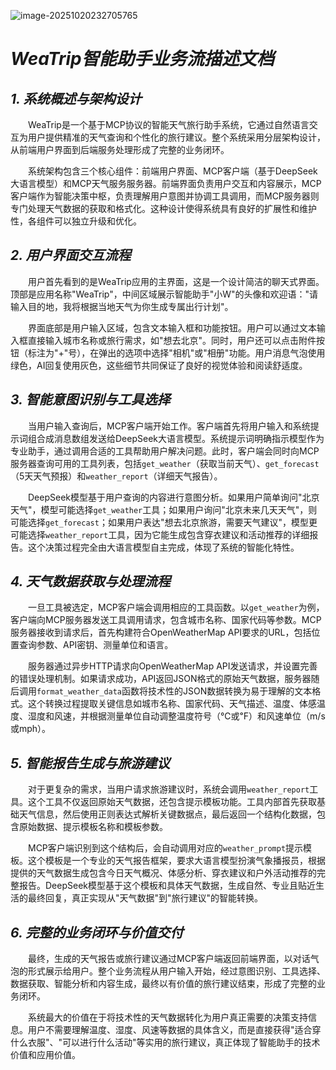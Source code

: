 ![image-20251020232705765](C:\Users\23733\AppData\Roaming\Typora\typora-user-images\image-20251020232705765.png)



#  ***WeaTrip智能助手业务流描述文档***

 

## ***1. 系统概述与架构设计***

  WeaTrip是一个基于MCP协议的智能天气旅行助手系统，它通过自然语言交互为用户提供精准的天气查询和个性化的旅行建议。整个系统采用分层架构设计，从前端用户界面到后端服务处理形成了完整的业务闭环。

  系统架构包含三个核心组件：前端用户界面、MCP客户端（基于DeepSeek大语言模型）和MCP天气服务服务器。前端界面负责用户交互和内容展示，MCP客户端作为智能决策中枢，负责理解用户意图并协调工具调用，而MCP服务器则专门处理天气数据的获取和格式化。这种设计使得系统具有良好的扩展性和维护性，各组件可以独立升级和优化。

## ***2. 用户界面交互流程***

  用户首先看到的是WeaTrip应用的主界面，这是一个设计简洁的聊天式界面。顶部是应用名称"WeaTrip"，中间区域展示智能助手"小W"的头像和欢迎语："请输入目的地，我将根据当地天气为你生成专属出行计划"。

  界面底部是用户输入区域，包含文本输入框和功能按钮。用户可以通过文本输入框直接输入城市名称或旅行需求，如"想去北京"。同时，用户还可以点击附件按钮（标注为"+"号），在弹出的选项中选择"相机"或"相册"功能。用户消息气泡使用绿色，AI回复使用灰色，这些细节共同保证了良好的视觉体验和阅读舒适度。

## ***3. 智能意图识别与工具选择***

  当用户输入查询后，MCP客户端开始工作。客户端首先将用户输入和系统提示词组合成消息数组发送给DeepSeek大语言模型。系统提示词明确指示模型作为专业助手，通过调用合适的工具帮助用户解决问题。此时，客户端会同时向MCP服务器查询可用的工具列表，包括`get_weather`（获取当前天气）、`get_forecast`（5天天气预报）和`weather_report`（详细天气报告）。

  DeepSeek模型基于用户查询的内容进行意图分析。如果用户简单询问"北京天气"，模型可能选择`get_weather`工具；如果用户询问"北京未来几天天气"，则可能选择`get_forecast`；如果用户表达"想去北京旅游，需要天气建议"，模型更可能选择`weather_report`工具，因为它能生成包含穿衣建议和活动推荐的详细报告。这个决策过程完全由大语言模型自主完成，体现了系统的智能化特性。

## ***4. 天气数据获取与处理流程***

  一旦工具被选定，MCP客户端会调用相应的工具函数。以`get_weather`为例，客户端向MCP服务器发送工具调用请求，包含城市名称、国家代码等参数。MCP服务器接收到请求后，首先构建符合OpenWeatherMap API要求的URL，包括位置查询参数、API密钥、测量单位和语言。

  服务器通过异步HTTP请求向OpenWeatherMap API发送请求，并设置完善的错误处理机制。如果请求成功，API返回JSON格式的原始天气数据，服务器随后调用`format_weather_data`函数将技术性的JSON数据转换为易于理解的文本格式。这个转换过程提取关键信息如城市名称、国家代码、天气描述、温度、体感温度、湿度和风速，并根据测量单位自动调整温度符号（℃或℉）和风速单位（m/s或mph）。

## ***5. 智能报告生成与旅游建议***

  对于更复杂的需求，当用户请求旅游建议时，系统会调用`weather_report`工具。这个工具不仅返回原始天气数据，还包含提示模板功能。工具内部首先获取基础天气信息，然后使用正则表达式解析关键数据点，最后返回一个结构化数据，包含原始数据、提示模板名称和模板参数。

  MCP客户端识别到这个结构后，会自动调用对应的`weather_prompt`提示模板。这个模板是一个专业的天气报告框架，要求大语言模型扮演气象播报员，根据提供的天气数据生成包含今日天气概况、体感分析、穿衣建议和户外活动推荐的完整报告。DeepSeek模型基于这个模板和具体天气数据，生成自然、专业且贴近生活的最终回复，真正实现从"天气数据"到"旅行建议"的智能转换。

## ***6. 完整的业务闭环与价值交付***

  最终，生成的天气报告或旅行建议通过MCP客户端返回前端界面，以对话气泡的形式展示给用户。整个业务流程从用户输入开始，经过意图识别、工具选择、数据获取、智能分析和内容生成，最终以有价值的旅行建议结束，形成了完整的业务闭环。

  系统最大的价值在于将技术性的天气数据转化为用户真正需要的决策支持信息。用户不需要理解温度、湿度、风速等数据的具体含义，而是直接获得"适合穿什么衣服"、"可以进行什么活动"等实用的旅行建议，真正体现了智能助手的技术价值和应用价值。
